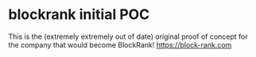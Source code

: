 # blockrank initial POC

This is the (extremely extremely out of date) original proof of concept for the company that would become BlockRank! https://block-rank.com
